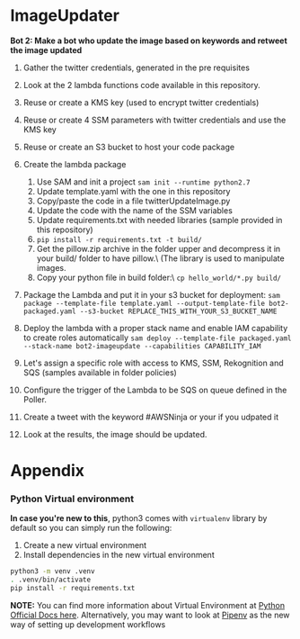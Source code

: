 # ImageUpdater

**Bot 2: Make a bot who update the image based on keywords and retweet the image updated**
1. Gather the twitter credentials, generated in the pre requisites
2. Look at the 2 lambda functions code available in this repository.
3. Reuse or create a KMS key (used to encrypt twitter credentials)
4. Reuse or create 4 SSM parameters with twitter credentials and use the KMS key
5. Reuse or create an S3 bucket to host your code package
6. Create the lambda package
    1. Use SAM and init a project
    ```sam init --runtime python2.7```
    2. Update template.yaml with the one in this repository
    3. Copy/paste the code in a file twitterUpdateImage.py
    4. Update the code with the name of the SSM variables
    5. Update requirements.txt with needed libraries (sample provided in this repository)
    6. ```pip install -r requirements.txt -t build/```
    7. Get the pillow.zip archive in the folder upper and decompress it in your build/ folder to have pillow.\ 
    (The library is used to manipulate images.
    8. Copy your python file in build folder:\ 
    ```cp hello_world/*.py build/```
    
7. Package the Lambda and put it in your s3 bucket for deployment:
```sam package --template-file template.yaml --output-template-file bot2-packaged.yaml --s3-bucket REPLACE_THIS_WITH_YOUR_S3_BUCKET_NAME```
8. Deploy the lambda with a proper stack name and enable IAM capability to create roles automatically
```sam deploy --template-file packaged.yaml --stack-name bot2-imageupdate --capabilities CAPABILITY_IAM```
9. Let's assign a specific role with access to KMS, SSM, Rekognition and SQS (samples available in folder policies)
10. Configure the trigger of the Lambda to be SQS on queue defined in the Poller.
11. Create a tweet with the keyword #AWSNinja or your if you udpated it
12. Look at the results, the image should be updated.


# Appendix

### Python Virtual environment
**In case you're new to this**, python3 comes with `virtualenv` library by default so you can simply run the following:

1. Create a new virtual environment
2. Install dependencies in the new virtual environment

```bash
python3 -m venv .venv
. .venv/bin/activate
pip install -r requirements.txt
```


**NOTE:** You can find more information about Virtual Environment at [Python Official Docs here](https://docs.python.org/3/tutorial/venv.html). Alternatively, you may want to look at [Pipenv](https://github.com/pypa/pipenv) as the new way of setting up development workflows
